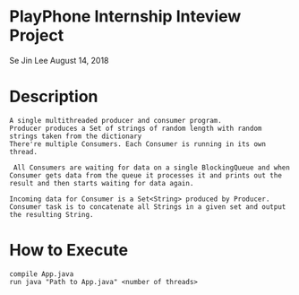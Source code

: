 
# PlayPhone Internship Inteview Project
Se Jin Lee  August 14, 2018

Description 
====
```
A single multithreaded producer and consumer program.
Producer produces a Set of strings of random length with random strings taken from the dictionary
There're multiple Consumers. Each Consumer is running in its own thread.
```
```
 All Consumers are waiting for data on a single BlockingQueue and when Consumer gets data from the queue it processes it and prints out the result and then starts waiting for data again.
 ```
 ```
Incoming data for Consumer is a Set<String> produced by Producer. Consumer task is to concatenate all Strings in a given set and output the resulting String.
```
How to Execute
=====
```
compile App.java
run java "Path to App.java" <number of threads>
```

